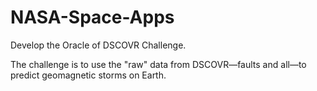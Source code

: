 # NASA-Space-Apps
Develop the Oracle of DSCOVR Challenge.

The challenge is to use the "raw" data from DSCOVR—faults and all—to predict geomagnetic storms on Earth.
